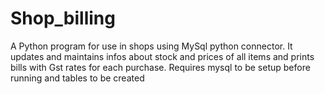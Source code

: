 # Shop_billing
A Python program for use in shops using MySql python connector.
It updates and maintains infos about stock and prices of all items and prints bills with Gst rates for each purchase.
Requires mysql to be setup before running and tables to be created
